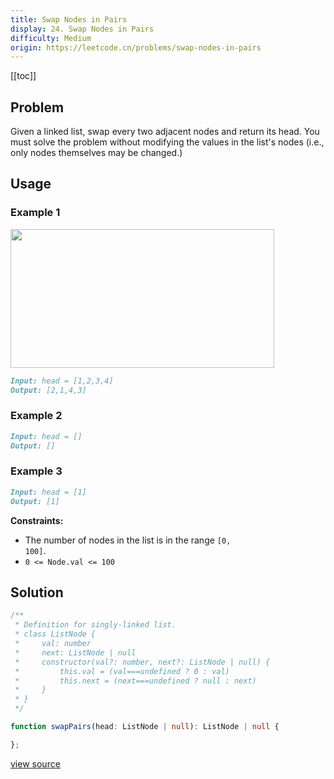 ```yaml
---
title: Swap Nodes in Pairs
display: 24. Swap Nodes in Pairs
difficulty: Medium
origin: https://leetcode.cn/problems/swap-nodes-in-pairs
---
```


[[toc]]

## Problem

Given a linked list, swap every two adjacent nodes and return its head. You must solve the problem without modifying the values in the list&#39;s nodes (i.e., only nodes themselves may be changed.)

## Usage

### Example 1

<img alt="" src="https://assets.leetcode.com/uploads/2020/10/03/swap_ex1.jpg" style="width: 422px; height: 222px;" />

```md
Input: head = [1,2,3,4]
Output: [2,1,4,3]
```

### Example 2

```md
Input: head = []
Output: []
```

### Example 3

```md
Input: head = [1]
Output: [1]
```

**Constraints:**

- The number of nodes in the&nbsp;list&nbsp;is in the range <code>[0, 100]</code>.
- <code>0 &lt;= Node.val &lt;= 100</code>

## Solution

```ts
/**
 * Definition for singly-linked list.
 * class ListNode {
 *     val: number
 *     next: ListNode | null
 *     constructor(val?: number, next?: ListNode | null) {
 *         this.val = (val===undefined ? 0 : val)
 *         this.next = (next===undefined ? null : next)
 *     }
 * }
 */

function swapPairs(head: ListNode | null): ListNode | null {

};
```

[view source](https://leetcode.cn/problems/swap-nodes-in-pairs)
